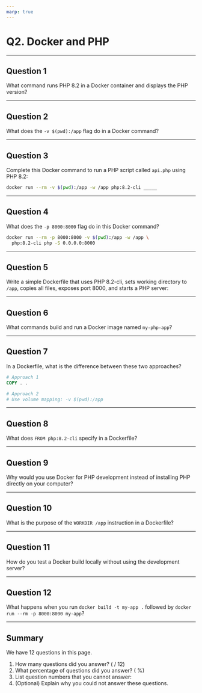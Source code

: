 ```yaml
---
marp: true
---
```


# Q2. Docker and PHP

---

## Question 1

What command runs PHP 8.2 in a Docker container and displays the PHP version?

---

## Question 2

What does the `-v $(pwd):/app` flag do in a Docker command?

---

## Question 3

Complete this Docker command to run a PHP script called `api.php` using PHP 8.2:

```bash
docker run --rm -v $(pwd):/app -w /app php:8.2-cli _____
```

---

## Question 4

What does the `-p 8000:8000` flag do in this Docker command?

```bash
docker run --rm -p 8000:8000 -v $(pwd):/app -w /app \
  php:8.2-cli php -S 0.0.0.0:8000
```

---

## Question 5

Write a simple Dockerfile that uses PHP 8.2-cli, sets working directory to `/app`, copies all files, exposes port 8000, and starts a PHP server:

---

## Question 6

What commands build and run a Docker image named `my-php-app`?

---

## Question 7

In a Dockerfile, what is the difference between these two approaches?

```dockerfile
# Approach 1
COPY . .

# Approach 2
# Use volume mapping: -v $(pwd):/app
```

---

## Question 8

What does `FROM php:8.2-cli` specify in a Dockerfile?

---

## Question 9

Why would you use Docker for PHP development instead of installing PHP directly on your computer?

---

## Question 10

What is the purpose of the `WORKDIR /app` instruction in a Dockerfile?

---

## Question 11

How do you test a Docker build locally without using the development server?

---

## Question 12

What happens when you run `docker build -t my-app .` followed by `docker run --rm -p 8000:8000 my-app`?

---

## Summary

We have 12 questions in this page.

1. How many questions did you answer? ( / 12)
2. What percentage of questions did you answer? (  %)
3. List question numbers that you cannot answer:
4. (Optional) Explain why you could not answer these questions.
